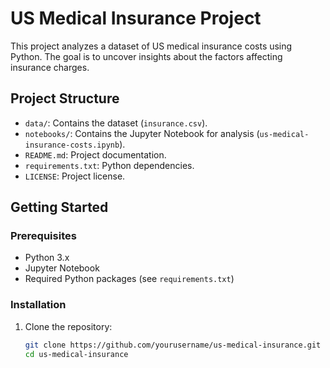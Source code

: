 # US Medical Insurance Project

This project analyzes a dataset of US medical insurance costs using Python. The goal is to uncover insights about the factors affecting insurance charges.

## Project Structure

- `data/`: Contains the dataset (`insurance.csv`).
- `notebooks/`: Contains the Jupyter Notebook for analysis (`us-medical-insurance-costs.ipynb`).
- `README.md`: Project documentation.
- `requirements.txt`: Python dependencies.
- `LICENSE`: Project license.

## Getting Started

### Prerequisites

- Python 3.x
- Jupyter Notebook
- Required Python packages (see `requirements.txt`)

### Installation

1. Clone the repository:
   ```sh
   git clone https://github.com/yourusername/us-medical-insurance.git
   cd us-medical-insurance
